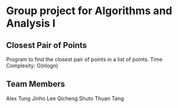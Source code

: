 # Group project for Algorithms and Analysis I

## Closest Pair of Points

Program to find the closest pair of points in a list of points.
Time Complexity: O(nlogn)

## Team Members

Alex Tung
Jinho Lee
Qicheng Shuto
Thuan Tang
